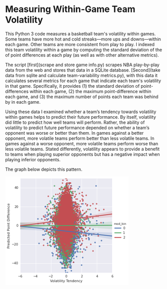 Measuring Within-Game Team Volatility
========================

This Python 3 code measures a basketball team's volatility within games. Some teams have more hot and cold streaks—more ups and downs—within each game. Other teams are more consistent from play to play. I indexed this team volatility within a game by computing the standard deviation of the of point differences at each play (as well as with other alternative metrics). 

The script [first](scrape and store game info.py) scrapes NBA play-by-play data from the web and stores that data in a SQLite database. [Second](take data from sqlite and calculate team-variability metrics.py), with this data it calculates several metrics for each game that indicate each team's volatility in that game. Specifically, it provides (1) the standard deviation of point-differences within each game, (2) the maximum point-difference within each game, and (3) the maximum number of points each team was behind by in each game. 

Using these data I examined whether a team’s tendency towards volatility within games helps to predict their future performance. By itself, volatility did little to predict how well teams will perform. Rather, the ability of volatility to predict future performance depended on whether a team’s opponent was worse or better than them. In games against a better opponent, more volatile teams perform better than less volatile teams. In games against a worse opponent, more volatile teams perform worse than less volatile teams. Stated differently, volatility appears to provide a benefit to teams when playing superior opponents but has a negative impact when playing inferior opponents. 

The graph below depicts this pattern. 

![Alt text](VolatilityGraph1.png?raw=true "Performance as a Function of Volatility Tendency and Opponent Superiority")



